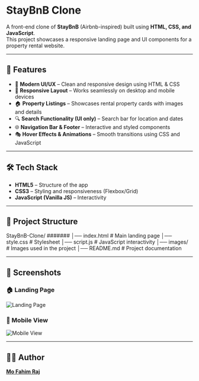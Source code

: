 # StayBnB Clone 

A front-end clone of **StayBnB** (Airbnb-inspired) built using **HTML, CSS, and JavaScript**.  
This project showcases a responsive landing page and UI components for a property rental website.

---

## 🚀 Features

- 🎨 **Modern UI/UX** – Clean and responsive design using HTML & CSS  
- 📱 **Responsive Layout** – Works seamlessly on desktop and mobile devices  
- 🏠 **Property Listings** – Showcases rental property cards with images and details  
- 🔍 **Search Functionality (UI only)** – Search bar for location and dates  
- 🌐 **Navigation Bar & Footer** – Interactive and styled components  
- 🎭 **Hover Effects & Animations** – Smooth transitions using CSS and JavaScript  

---

## 🛠️ Tech Stack

- **HTML5** – Structure of the app  
- **CSS3** – Styling and responsiveness (Flexbox/Grid)  
- **JavaScript (Vanilla JS)** – Interactivity  

---

## 📂 Project Structure
StayBnB-Clone/
####### │── index.html # Main landing page
│── style.css # Stylesheet
│── script.js # JavaScript interactivity
│── images/ # Images used in the project
│── README.md # Project documentation

---

## 📸 Screenshots

### 🏠 Landing Page
![Landing Page](images/screenshot1.png)

### 📱 Mobile View
![Mobile View](images/screenshot2.png)

---

## 👨‍💻 Author

**[Mo Fahim Raj](https://github.com/Fahimraj12)**  

